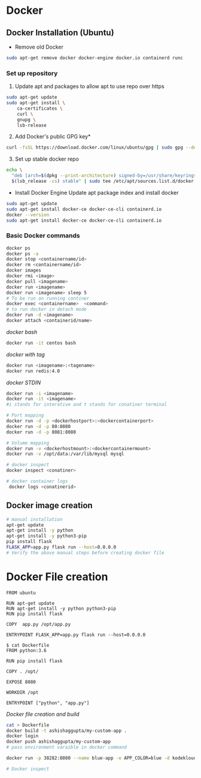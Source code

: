 # Docker
## Docker Installation (Ubuntu)
* Remove old Docker
```bash
sudo apt-get remove docker docker-engine docker.io containerd runc
```
### Set up repository
1. Update apt and packages to allow apt to use repo over https
```bash
sudo apt-get update
sudo apt-get install \
    ca-certificates \
    curl \
    gnupg \
    lsb-release
```
2. Add Docker's public GPG key*
```bash
curl -fsSL https://download.docker.com/linux/ubuntu/gpg | sudo gpg --dearmor -o /usr/share/keyrings/docker-archive-keyring.gpg
```
3. Set up stable docker repo
```bash
echo \
  "deb [arch=$(dpkg --print-architecture) signed-by=/usr/share/keyrings/docker-archive-keyring.gpg] https://download.docker.com/linux/ubuntu \
  $(lsb_release -cs) stable" | sudo tee /etc/apt/sources.list.d/docker.list > /dev/null
  ```
* Install Docker Engine
 Update apt package index and install docker
```bash
sudo apt-get update
sudo apt-get install docker-ce docker-ce-cli containerd.io
docker --version
sudo apt-get install docker-ce docker-ce-cli containerd.io
```
### Basic Docker commands
```bash
docker ps
docker ps -a
docker stop <containername/id>
docker rm <containername/id>
docker images
docker rmi <image>
docker pull <imagename>
docker run <imagename>
docker run <imagename> sleep 5
# To be run on running continer
docker exec <containername>  <command>
# to run docker in detach mode
docker run -d <imagename>
docker attach <containerid/name>
```
*docker bash*
```bash
docker run -it centos bash
```
*docker with tag*
```bash
docker run <imagename>:<tagename>
docker run redis:4.0
```
*docker STDIN*
```bash
docker run -i <imagename>
docker run -it <imagename>
#i stands for interative and t stands for conatiner terminal

# Port mapping
docker run -d -p <dockerhostport>:<dockercontainerport>
docker run -d -p 80:8080
docker run -d -p 8081:8080

# Volume mapping
docker run -v <dockerhostmount>:<dockercontainermount>
docker run -v /opt/data:/var/lib/mysql mysql

# docker inspect
docker inspect <conatiner>

# docker container logs
 docker logs <conatinerid>
```
## Docker image creation
```bash
# manual installation
apt-get update
apt-get install -y python
apt-get install -y python3-pip
pip install flask
FLASK_APP=app.py flask run --host=0.0.0.0
# Verify the above manual steps before creating docker file
```
# Docker File creation
```docker
FROM ubuntu

RUN apt-get update
RUN apt-get install -y python python3-pip
RUN pip install flask

COPY  app.py /opt/app.py

ENTRYPOINT FLASK_APP=app.py flask run --host=0.0.0.0
```
```docker
$ cat Dockerfile 
FROM python:3.6

RUN pip install flask

COPY . /opt/

EXPOSE 8080

WORKDIR /opt

ENTRYPOINT ["python", "app.py"]
```
*Docker file creation and build*
```bash
cat > Dockerfile
docker build -t ashishaggupta/my-custom-app .
docker login
docker push ashishaggupta/my-custom-app
# pass environment varaible in docker command

docker run -p 38282:8080 --name blue-app -e APP_COLOR=blue -d kodekloud/simple-webapp

# Docker inspect
